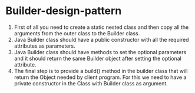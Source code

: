# Builder-design-pattern

1. First of all you need to create a static nested class and then copy all the arguments from the outer class to the Builder class.
2. Java Builder class should have a public constructor with all the required attributes as parameters.
3. Java Builder class should have methods to set the optional parameters and it should return the same Builder object after setting the optional attribute.
4. The final step is to provide a build() method in the builder class that will return the Object needed by client program. For this we need to have a private constructor in the Class with Builder class as argument.
